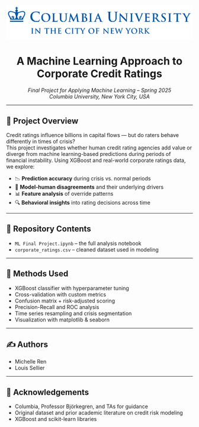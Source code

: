 <p align="center">
  <img src="data/columbia-university-logo.png" alt="Columbia University" width="1000"/>
</p>

<h1 align="center">A Machine Learning Approach to Corporate Credit Ratings</h1>

<p align="center">
  <em>Final Project for Applying Machine Learning – Spring 2025<br/>
  Columbia University, New York City, USA</em>
</p>

---

## 🧠 Project Overview

Credit ratings influence billions in capital flows — but do raters behave differently in times of crisis?  
This project investigates whether human credit rating agencies add value or diverge from machine learning-based predictions during periods of financial instability. Using XGBoost and real-world corporate ratings data, we explore:

- 📉 **Prediction accuracy** during crisis vs. normal periods  
- 🤖 **Model-human disagreements** and their underlying drivers  
- 📊 **Feature analysis** of override patterns  
- 🔍 **Behavioral insights** into rating decisions across time

---

## 📁 Repository Contents

- `ML Final Project.ipynb` – the full analysis notebook  
- `corporate_ratings.csv` – cleaned dataset used in modeling

---

## 🧪 Methods Used

- XGBoost classifier with hyperparameter tuning  
- Cross-validation with custom metrics  
- Confusion matrix + risk-adjusted scoring  
- Precision-Recall and ROC analysis  
- Time series resampling and crisis segmentation  
- Visualization with matplotlib & seaborn  

---

## ✍️ Authors

- Michelle Ren  
- Louis Sellier

---

## 📘 Acknowledgements

- Columbia, Professor Björkegren, and TAs for guidance  
- Original dataset and prior academic literature on credit risk modeling  
- XGBoost and scikit-learn libraries
